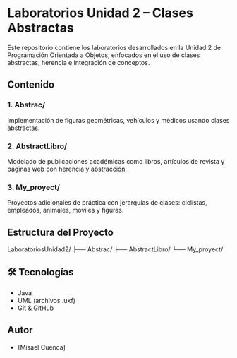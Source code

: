 # Laboratorios Unidad 2 – Clases Abstractas

Este repositorio contiene los laboratorios desarrollados en la Unidad 2 de Programación Orientada a Objetos, enfocados en el uso de clases abstractas, herencia e integración de conceptos.

##  Contenido

### 1. Abstrac/
Implementación de figuras geométricas, vehículos y médicos usando clases abstractas.

### 2. AbstractLibro/
Modelado de publicaciones académicas como libros, artículos de revista y páginas web con herencia y abstracción.

### 3. My_proyect/
Proyectos adicionales de práctica con jerarquías de clases: ciclistas, empleados, animales, móviles y figuras.

## Estructura del Proyecto
LaboratoriosUnidad2/
├── Abstrac/
├── AbstractLibro/
└── My_proyect/
## 🛠 Tecnologías

- Java
- UML (archivos .uxf)
- Git & GitHub

##  Autor

- [Misael Cuenca]



